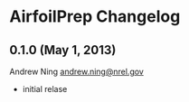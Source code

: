 # AirfoilPrep Changelog

## 0.1.0 (May 1, 2013)

Andrew Ning <andrew.ning@nrel.gov>

- initial relase